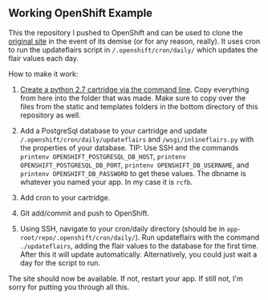 Working OpenShift Example
----------------------------

This the repository I pushed to OpenShift and can be used to clone the [original site](http://rcfb-flairgen.rhcloud.com/) in the event of its demise (or for any reason, really). It uses cron to run the updateflairs script in `/.openshift/cron/daily/` which updates the flair values each day. 

How to make it work:

1. [Create a python 2.7 cartridge via the command line](https://developers.openshift.com/en/getting-started-overview.html). Copy everything from here into the folder that was made. Make sure to copy over the files from the static and templates folders in the bottom directory of this repository as well.

2. Add a PostgreSql database to your cartridge and update `/.openshift/cron/daily/updateflairs` and `/wsgi/inlineflairs.py` with the properties of your database. TIP: Use SSH and the commands `printenv OPENSHIFT_POSTGRESQL_DB_HOST`, `printenv OPENSHIFT_POSTGRESQL_DB_PORT`, `printenv OPENSHIFT_DB_USERNAME`, and `printenv OPENSHIFT_DB_PASSWORD` to get these values. The dbname is whatever you named your app. In my case it is `rcfb`.

3. Add cron to your cartridge.

4. Git add/commit and push to OpenShift. 

5. Using SSH, navigate to your cron/daily directory (should be in `app-root/repo/.openshift/cron/daily/`). Run updateflairs with the command `./updateflairs`, adding the flair values to the database for the first time. After this it will update automatically. Alternatively, you could just wait a day for the script to run.

The site should now be available. If not, restart your app. If still not, I'm sorry for putting you through all this.
